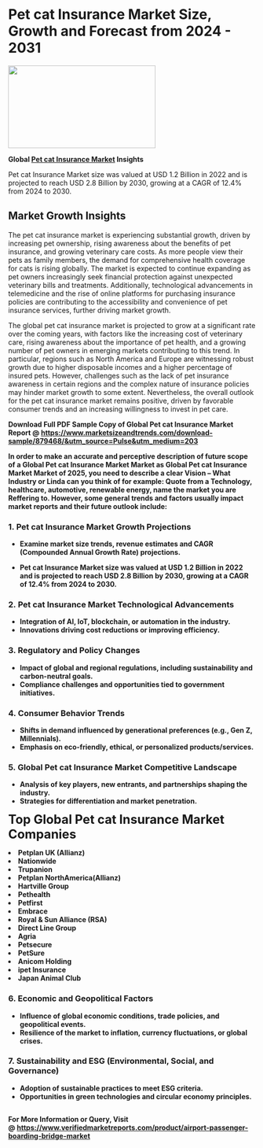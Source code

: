 <H1>Pet cat Insurance Market Size, Growth and Forecast from 2024 - 2031</H1><img class="aligncenter size-medium wp-image-584254" src="https://thirdeyenews.in/wp-content/uploads/2024/09/Global-Market-Research-300x168.jpeg" alt="" width="300" height="168" /><p><strong>Global&nbsp;<a href="https://www.marketsizeandtrends.com/download-sample/879468/&amp;utm_source=Pulse&amp;utm_medium=203">Pet cat Insurance Market</a> Insights</strong></p><p>Pet cat Insurance Market size was valued at USD 1.2 Billion in 2022 and is projected to reach USD 2.8 Billion by 2030, growing at a CAGR of 12.4% from 2024 to 2030.</p><p><h2>Market Growth Insights</h2> <p>The pet cat insurance market is experiencing substantial growth, driven by increasing pet ownership, rising awareness about the benefits of pet insurance, and growing veterinary care costs. As more people view their pets as family members, the demand for comprehensive health coverage for cats is rising globally. The market is expected to continue expanding as pet owners increasingly seek financial protection against unexpected veterinary bills and treatments. Additionally, technological advancements in telemedicine and the rise of online platforms for purchasing insurance policies are contributing to the accessibility and convenience of pet insurance services, further driving market growth.</p> <p><strong></strong></p> <p>The global pet cat insurance market is projected to grow at a significant rate over the coming years, with factors like the increasing cost of veterinary care, rising awareness about the importance of pet health, and a growing number of pet owners in emerging markets contributing to this trend. In particular, regions such as North America and Europe are witnessing robust growth due to higher disposable incomes and a higher percentage of insured pets. However, challenges such as the lack of pet insurance awareness in certain regions and the complex nature of insurance policies may hinder market growth to some extent. Nevertheless, the overall outlook for the pet cat insurance market remains positive, driven by favorable consumer trends and an increasing willingness to invest in pet care. <p><strong></p><p><span class=""><strong>Download Full PDF Sample Copy of Global Pet cat Insurance Market Report</strong> @ <a href="https://www.marketsizeandtrends.com/download-sample/879468/&amp;utm_source=Pulse&amp;utm_medium=203" target="_blank">https://www.marketsizeandtrends.com/download-sample/879468/&amp;utm_source=Pulse&amp;utm_medium=203</a></span></p><p>In order to make an accurate and perceptive description of future scope of a Global&nbsp;Pet cat Insurance Market Market as Global&nbsp;Pet cat Insurance Market Market of 2025, you need to describe a clear Vision &ndash; What Industry or Linda can you think of for example: Quote from a Technology, healthcare, automotive, renewable energy, name the market you are Reffering to. However, some general trends and factors usually impact market reports and their future outlook include:</p><h3>1.&nbsp;<strong>Pet cat Insurance Market Growth Projections</strong></h3><ul><li>Examine market size trends, revenue estimates and CAGR (Compounded Annual Growth Rate) projections.</li><li><p>Pet cat Insurance Market size was valued at USD 1.2 Billion in 2022 and is projected to reach USD 2.8 Billion by 2030, growing at a CAGR of 12.4% from 2024 to 2030.</p></li></ul><h3>2.&nbsp;<strong>Pet cat Insurance Market Technological Advancements</strong></h3><ul><li>Integration of AI, IoT, blockchain, or automation in the industry.</li><li>Innovations driving cost reductions or improving efficiency.</li></ul><h3>3.&nbsp;<strong>Regulatory and Policy Changes</strong></h3><ul><li>Impact of global and regional regulations, including sustainability and carbon-neutral goals.</li><li>Compliance challenges and opportunities tied to government initiatives.</li></ul><h3>4.&nbsp;<strong>Consumer Behavior Trends</strong></h3><ul><li>Shifts in demand influenced by generational preferences (e.g., Gen Z, Millennials).</li><li>Emphasis on eco-friendly, ethical, or personalized products/services.</li></ul><h3>5.&nbsp;<strong>Global Pet cat Insurance Market Competitive Landscape</strong></h3><ul><li>Analysis of key players, new entrants, and partnerships shaping the industry.</li><li>Strategies for differentiation and market penetration.</li></ul><p data-pm-slice="1 1 []"><span style="color: inherit; font-family: inherit; font-size: 25px;">Top Global Pet cat Insurance Market Companies</span></p><div class="" data-test-id=""><p><li>Petplan UK (Allianz)</li><li> Nationwide</li><li> Trupanion</li><li> Petplan NorthAmerica(Allianz)</li><li> Hartville Group</li><li> Pethealth</li><li> Petfirst</li><li> Embrace</li><li> Royal & Sun Alliance (RSA)</li><li> Direct Line Group</li><li> Agria</li><li> Petsecure</li><li> PetSure</li><li> Anicom Holding</li><li> ipet Insurance</li><li> Japan Animal Club</li></p></div><h3>6.&nbsp;<strong>Economic and Geopolitical Factors</strong></h3><ul><li>Influence of global economic conditions, trade policies, and geopolitical events.</li><li>Resilience of the market to inflation, currency fluctuations, or global crises.</li></ul><h3>7.&nbsp;<strong>Sustainability and ESG (Environmental, Social, and Governance)</strong></h3><ul><li>Adoption of sustainable practices to meet ESG criteria.</li><li>Opportunities in green technologies and circular economy principles.</li></ul><h2><strong style="font-size: 14px;">For More Information or Query, Visit @&nbsp;</strong><a style="background-color: #ffffff; font-size: 14px;" href="https://www.marketsizeandtrends.com/report/pet-cat-insurance-market/" target="_blank">https://www.verifiedmarketreports.com/product/airport-passenger-boarding-bridge-market</a></h2>
